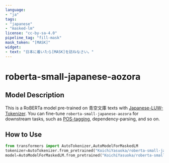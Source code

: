 ```yaml
---
language:
- "ja"
tags:
- "japanese"
- "masked-lm"
license: "cc-by-sa-4.0"
pipeline_tag: "fill-mask"
mask_token: "[MASK]"
widget:
- text: "日本に着いたら[MASK]を訪ねなさい。"
---
```


# roberta-small-japanese-aozora

## Model Description

This is a RoBERTa model pre-trained on 青空文庫 texts with [Japanese-LUW-Tokenizer](https://github.com/KoichiYasuoka/Japanese-LUW-Tokenizer). You can fine-tune `roberta-small-japanese-aozora` for downstream tasks, such as [POS-tagging](https://huggingface.co/KoichiYasuoka/roberta-small-japanese-luw-upos), dependency-parsing, and so on.

## How to Use

```py
from transformers import AutoTokenizer,AutoModelForMaskedLM
tokenizer=AutoTokenizer.from_pretrained("KoichiYasuoka/roberta-small-japanese-aozora")
model=AutoModelForMaskedLM.from_pretrained("KoichiYasuoka/roberta-small-japanese-aozora")
```

